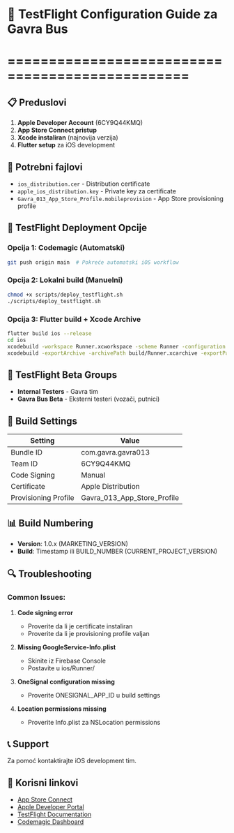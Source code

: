 # 🍎 TestFlight Configuration Guide za Gavra Bus
# ================================================

## 📋 Preduslovi

1. **Apple Developer Account** (6CY9Q44KMQ)
2. **App Store Connect pristup**
3. **Xcode instaliran** (najnovija verzija)
4. **Flutter setup** za iOS development

## 🔐 Potrebni fajlovi

- `ios_distribution.cer` - Distribution certificate
- `apple_ios_distribution.key` - Private key za certificate
- `Gavra_013_App_Store_Profile.mobileprovision` - App Store provisioning profile

## 🚀 TestFlight Deployment Opcije

### Opcija 1: Codemagic (Automatski)
```bash
git push origin main  # Pokreće automatski iOS workflow
```

### Opcija 2: Lokalni build (Manuelni)
```bash
chmod +x scripts/deploy_testflight.sh
./scripts/deploy_testflight.sh
```

### Opcija 3: Flutter build + Xcode Archive
```bash
flutter build ios --release
cd ios
xcodebuild -workspace Runner.xcworkspace -scheme Runner -configuration Release -destination generic/platform=iOS -archivePath build/Runner.xcarchive archive
xcodebuild -exportArchive -archivePath build/Runner.xcarchive -exportPath build -exportOptionsPlist ExportOptionsTestFlight.plist
```

## 📱 TestFlight Beta Groups

- **Internal Testers** - Gavra tim
- **Gavra Bus Beta** - Eksterni testeri (vozači, putnici)

## 🔧 Build Settings

| Setting | Value |
|---------|--------|
| Bundle ID | com.gavra.gavra013 |
| Team ID | 6CY9Q44KMQ |
| Code Signing | Manual |
| Certificate | Apple Distribution |
| Provisioning Profile | Gavra_013_App_Store_Profile |

## 📊 Build Numbering

- **Version**: 1.0.x (MARKETING_VERSION)
- **Build**: Timestamp ili BUILD_NUMBER (CURRENT_PROJECT_VERSION)

## 🔍 Troubleshooting

### Common Issues:

1. **Code signing error**
   - Proverite da li je certificate instaliran
   - Proverite da li je provisioning profile valjan

2. **Missing GoogleService-Info.plist**
   - Skinite iz Firebase Console
   - Postavite u ios/Runner/

3. **OneSignal configuration missing**
   - Proverite ONESIGNAL_APP_ID u build settings

4. **Location permissions missing**
   - Proverite Info.plist za NSLocation permissions

## 📞 Support

Za pomoć kontaktirajte iOS development tim.

## 🔗 Korisni linkovi

- [App Store Connect](https://appstoreconnect.apple.com)
- [Apple Developer Portal](https://developer.apple.com)
- [TestFlight Documentation](https://developer.apple.com/testflight/)
- [Codemagic Dashboard](https://codemagic.io)
